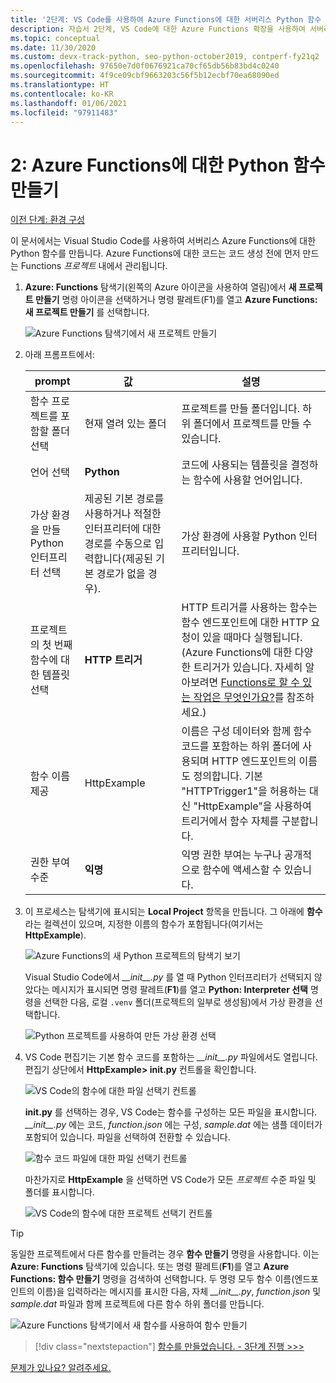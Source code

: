```yaml
---
title: '2단계: VS Code를 사용하여 Azure Functions에 대한 서버리스 Python 함수 만들기'
description: 자습서 2단계, VS Code에 대한 Azure Functions 확장을 사용하여 서버리스 Python 함수를 추가합니다.
ms.topic: conceptual
ms.date: 11/30/2020
ms.custom: devx-track-python, seo-python-october2019, contperf-fy21q2
ms.openlocfilehash: 97650e7d0f0676921ca70cf65db56b83bd4c0240
ms.sourcegitcommit: 4f9ce09cbf9663203c56f5b12ecbf70ea68090ed
ms.translationtype: HT
ms.contentlocale: ko-KR
ms.lasthandoff: 01/06/2021
ms.locfileid: "97911483"
---
```

# <a name="2-create-a-python-function-for-azure-functions"></a>2: Azure Functions에 대한 Python 함수 만들기

[이전 단계: 환경 구성](tutorial-vs-code-serverless-python-01.md)

이 문서에서는 Visual Studio Code를 사용하여 서버리스 Azure Functions에 대한 Python 함수를 만듭니다. Azure Functions에 대한 코드는 코드 생성 전에 먼저 만드는 Functions _프로젝트_ 내에서 관리됩니다.

1. **Azure: Functions** 탐색기(왼쪽의 Azure 아이콘을 사용하여 열림)에서 **새 프로젝트 만들기** 명령 아이콘을 선택하거나 명령 팔레트(F1)를 열고 **Azure Functions: 새 프로젝트 만들기** 를 선택합니다.

    ![Azure Functions 탐색기에서 새 프로젝트 만들기](media/tutorial-vs-code-serverless-python/create-a-new-project-in-azure-functions-explorer.png)

1. 아래 프롬프트에서:

    | prompt | 값 | 설명 |
    | --- | --- | --- |
    | 함수 프로젝트를 포함할 폴더 선택 | 현재 열려 있는 폴더 | 프로젝트를 만들 폴더입니다. 하위 폴더에서 프로젝트를 만들 수 있습니다. |
    | 언어 선택 | **Python** | 코드에 사용되는 템플릿을 결정하는 함수에 사용할 언어입니다. |
    | 가상 환경을 만들 Python 인터프리터 선택 | 제공된 기본 경로를 사용하거나 적절한 인터프리터에 대한 경로를 수동으로 입력합니다(제공된 기본 경로가 없을 경우). | 가상 환경에 사용할 Python 인터프리터입니다. |
    | 프로젝트의 첫 번째 함수에 대한 템플릿 선택 | **HTTP 트리거** | HTTP 트리거를 사용하는 함수는 함수 엔드포인트에 대한 HTTP 요청이 있을 때마다 실행됩니다. (Azure Functions에 대한 다양한 트리거가 있습니다. 자세히 알아보려면 [Functions로 할 수 있는 작업은 무엇인가요?](/azure/azure-functions/functions-overview#what-can-i-do-with-functions)를 참조하세요.) |
    | 함수 이름 제공 | HttpExample | 이름은 구성 데이터와 함께 함수 코드를 포함하는 하위 폴더에 사용되며 HTTP 엔드포인트의 이름도 정의합니다. 기본 "HTTPTrigger1"을 허용하는 대신 "HttpExample"을 사용하여 트리거에서 함수 자체를 구분합니다. |
    | 권한 부여 수준 | **익명** | 익명 권한 부여는 누구나 공개적으로 함수에 액세스할 수 있습니다. |

1. 이 프로세스는 탐색기에 표시되는 **Local Project** 항목을 만듭니다. 그 아래에 **함수** 라는 컬렉션이 있으며, 지정한 이름의 함수가 포함됩니다(여기서는 **HttpExample**).

    ![Azure Functions의 새 Python 프로젝트의 탐색기 보기](media/tutorial-vs-code-serverless-python/explorer-view-new-python-project-in-azure-functions.png)

    Visual Studio Code에서 *\_\_init\_\_.py* 를 열 때 Python 인터프리터가 선택되지 않았다는 메시지가 표시되면 명령 팔레트(**F1**)를 열고 **Python: Interpreter 선택** 명령을 선택한 다음, 로컬 `.venv` 폴더(프로젝트의 일부로 생성됨)에서 가상 환경을 선택합니다.

    ![Python 프로젝트를 사용하여 만든 가상 환경 선택](media/tutorial-vs-code-serverless-python/select-virtual-environment-created-with-the-python-project.png)

1. VS Code 편집기는 기본 함수 코드를 포함하는 *\_\_init\_\_.py* 파일에서도 열립니다. 편집기 상단에서 **HttpExample> __init.py__** 컨트롤을 확인합니다.

    ![VS Code의 함수에 대한 파일 선택기 컨트롤](media/tutorial-vs-code-serverless-python/file-selector-in-azure-functions-editor-01.png)

    **__init.py__** 를 선택하는 경우, VS Code는 함수를 구성하는 모든 파일을 표시합니다. *\_\_init\_\_.py* 에는 코드, *function.json* 에는 구성, *sample.dat* 에는 샘플 데이터가 포함되어 있습니다. 파일을 선택하여 전환할 수 있습니다.

    ![함수 코드 파일에 대한 파일 선택기 컨트롤](media/tutorial-vs-code-serverless-python/file-selector-in-azure-functions-editor-02.png)

    마찬가지로 **HttpExample** 을 선택하면 VS Code가 모든 *프로젝트* 수준 파일 및 폴더를 표시합니다.

    ![VS Code의 함수에 대한 프로젝트 선택기 컨트롤](media/tutorial-vs-code-serverless-python/file-selector-in-azure-functions-editor-03.png)

> [!TIP]
> 동일한 프로젝트에서 다른 함수를 만들려는 경우 **함수 만들기** 명령을 사용합니다. 이는 **Azure: Functions** 탐색기에 있습니다. 또는 명령 팔레트(**F1**)를 열고 **Azure Functions: 함수 만들기** 명령을 검색하여 선택합니다. 두 명령 모두 함수 이름(엔드포인트의 이름)을 입력하라는 메시지를 표시한 다음, 자체 *\_\_init\_\_.py*, *function.json* 및 *sample.dat* 파일과 함께 프로젝트에 다른 함수 하위 폴더를 만듭니다.
>
> ![Azure Functions 탐색기에서 새 함수를 사용하여 함수 만들기](media/tutorial-vs-code-serverless-python/create-new-functions-in-azure-functions-explorer.png)

> [!div class="nextstepaction"]
> [함수를 만들었습니다. - 3단계 진행 >>>](tutorial-vs-code-serverless-python-03.md)

[문제가 있나요? 알려주세요.](https://aka.ms/python-functions-qs-ms-survey)
